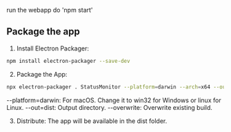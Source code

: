 run the webapp
do 'npm start'

## Package the app
1. Install Electron Packager:
```bash
npm install electron-packager --save-dev
```

2. Package the App:
```bash
npx electron-packager . StatusMonitor --platform=darwin --arch=x64 --out=dist --overwrite
```
--platform=darwin: For macOS. Change it to win32 for Windows or linux for Linux.
--out=dist: Output directory.
--overwrite: Overwrite existing build.

3. Distribute: The app will be available in the dist folder.
